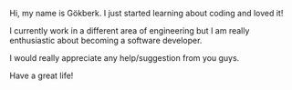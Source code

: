 Hi, my name is Gökberk. I just started learning about coding and loved it! 

I currently work in a different area of engineering but I am really enthusiastic about becoming a software developer. 

I would really appreciate any help/suggestion from you guys. 

Have a great life!
